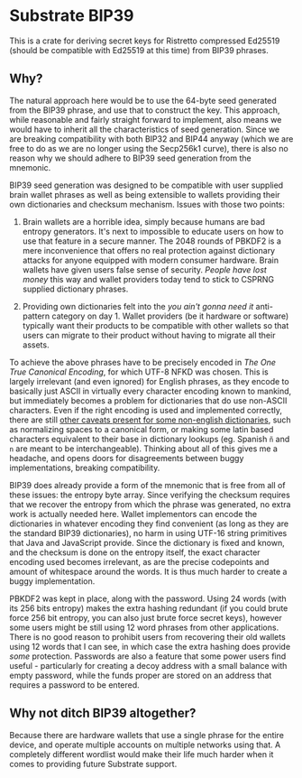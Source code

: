 # Substrate BIP39

This is a crate for deriving secret keys for Ristretto compressed Ed25519 (should be compatible with Ed25519 at this
time) from BIP39 phrases.

## Why?

The natural approach here would be to use the 64-byte seed generated from the BIP39 phrase, and use that to construct
the key. This approach, while reasonable and fairly straight forward to implement, also means we would have to inherit
all the characteristics of seed generation. Since we are breaking compatibility with both BIP32 and BIP44 anyway (which
we are free to do as we are no longer using the Secp256k1 curve), there is also no reason why we should adhere to BIP39
seed generation from the mnemonic.

BIP39 seed generation was designed to be compatible with user supplied brain wallet phrases as well as being extensible
to wallets providing their own dictionaries and checksum mechanism. Issues with those two points:

1. Brain wallets are a horrible idea, simply because humans are bad entropy generators. It's next to impossible to
   educate users on how to use that feature in a secure manner. The 2048 rounds of PBKDF2 is a mere inconvenience that
   offers no real protection against dictionary attacks for anyone equipped with modern consumer hardware. Brain wallets
   have given users false sense of security. _People have lost money_ this way and wallet providers today tend to stick
   to CSPRNG supplied dictionary phrases.

2. Providing own dictionaries felt into the _you ain't gonna need it_ anti-pattern category on day 1. Wallet providers
   (be it hardware or software) typically want their products to be compatible with other wallets so that users can
   migrate to their product without having to migrate all their assets.

To achieve the above phrases have to be precisely encoded in _The One True Canonical Encoding_, for which UTF-8 NFKD was
chosen. This is largely irrelevant (and even ignored) for English phrases, as they encode to basically just ASCII in
virtually every character encoding known to mankind, but immediately becomes a problem for dictionaries that do use
non-ASCII characters. Even if the right encoding is used and implemented correctly, there are still [other caveats
present for some non-english dictionaries](https://github.com/bitcoin/bips/blob/master/bip-0039/bip-0039-wordlists.md),
such as normalizing spaces to a canonical form, or making some latin based characters equivalent to their base in
dictionary lookups (eg. Spanish `ñ` and `n` are meant to be interchangeable). Thinking about all of this gives me a
headache, and opens doors for disagreements between buggy implementations, breaking compatibility.

BIP39 does already provide a form of the mnemonic that is free from all of these issues: the entropy byte array. Since
verifying the checksum requires that we recover the entropy from which the phrase was generated, no extra work is
actually needed here. Wallet implementors can encode the dictionaries in whatever encoding they find convenient (as
long as they are the standard BIP39 dictionaries), no harm in using UTF-16 string primitives that Java and JavaScript
provide. Since the dictionary is fixed and known, and the checksum is done on the entropy itself, the exact character
encoding used becomes irrelevant, as are the precise codepoints and amount of whitespace around the words. It is thus
much harder to create a buggy implementation.

PBKDF2 was kept in place, along with the password. Using 24 words (with its 256 bits entropy) makes the extra hashing
redundant (if you could brute force 256 bit entropy, you can also just brute force secret keys), however some users
might be still using 12 word phrases from other applications. There is no good reason to prohibit users from recovering
their old wallets using 12 words that I can see, in which case the extra hashing does provide _some_ protection.
Passwords are also a feature that some power users find useful - particularly for creating a decoy address with a small
balance with empty password, while the funds proper are stored on an address that requires a password to be entered.

## Why not ditch BIP39 altogether?

Because there are hardware wallets that use a single phrase for the entire device, and operate multiple accounts on
multiple networks using that. A completely different wordlist would make their life much harder when it comes to
providing future Substrate support.



